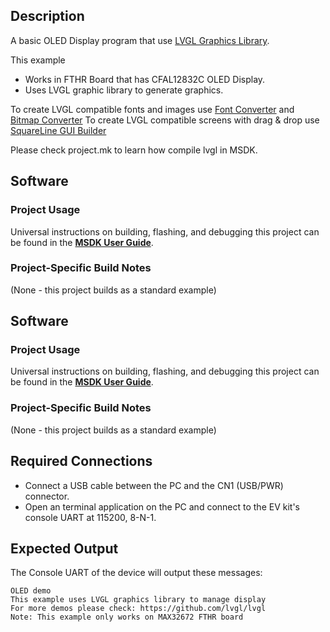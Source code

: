 ## Description

A basic OLED Display program that use [LVGL Graphics Library](https://lvgl.io/).

This example
-   Works in FTHR Board that has CFAL12832C OLED Display.
-   Uses LVGL graphic library to generate graphics.

To create LVGL compatible fonts and images use [Font Converter](https://lvgl.io/tools/fontconverter) and [Bitmap Converter](https://lvgl.io/tools/imageconverter)
To create LVGL compatible screens with drag & drop use [SquareLine GUI Builder](https://squareline.io/)

Please check project.mk to learn how compile lvgl in MSDK.

## Software

### Project Usage

Universal instructions on building, flashing, and debugging this project can be found in the **[MSDK User Guide](https://analog-devices-msdk.github.io/msdk/USERGUIDE/)**.

### Project-Specific Build Notes

(None - this project builds as a standard example)


## Software

### Project Usage

Universal instructions on building, flashing, and debugging this project can be found in the **[MSDK User Guide](https://analog-devices-msdk.github.io/msdk/USERGUIDE/)**.

### Project-Specific Build Notes

(None - this project builds as a standard example)

## Required Connections

-   Connect a USB cable between the PC and the CN1 (USB/PWR) connector.
-   Open an terminal application on the PC and connect to the EV kit's console UART at 115200, 8-N-1.

## Expected Output

The Console UART of the device will output these messages:

```
OLED demo
This example uses LVGL graphics library to manage display
For more demos please check: https://github.com/lvgl/lvgl
Note: This example only works on MAX32672 FTHR board
```
